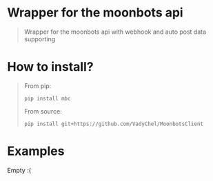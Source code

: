 # Wrapper for the moonbots api
> Wrapper for the moonbots api with webhook and auto post data supporting

# How to install?
> From pip:
> ```
> pip install mbc
> ```
> From source:
> ```
> pip install git+https://github.com/VadyChel/MoonbotsClient
> ```

# Examples
Empty :(
